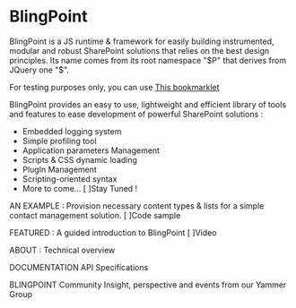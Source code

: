 BlingPoint
==========

BlingPoint is a JS runtime &amp; framework for easily building instrumented, modular and robust SharePoint solutions that relies on the best design principles.
Its name comes from its root namespace "$P" that derives from JQuery one "$".

For testing purposes only, you can use 
<a href="javascript:(function(){_my_script=document.createElement('SCRIPT');_my_script.type='text/javascript';_my_script.src='https://raw.github.com/guillaumemeyer/BlingPoint/master/dist/0.0.1/BlingPoint.min.js';document.getElementsByTagName('head')[0].appendChild(_my_script);})();">
This bookmarklet
</a>

BlingPoint provides an easy to use, lightweight and efficient library of tools and features to ease development of powerful SharePoint solutions :
- Embedded logging system
- Simple profiling tool
- Application parameters Management
- Scripts & CSS dynamic loading
- PlugIn Management
- Scripting-oriented syntax
- More to come... [ ]Stay Tuned !

AN EXAMPLE :
Provision necessary content types & lists for a simple contact management solution.
[ ]Code sample

FEATURED : 
A guided introduction to BlingPoint
[ ]Video

ABOUT :
Technical overview

DOCUMENTATION
API Specifications

BLINGPOINT Community
Insight, perspective and events from our Yammer Group

